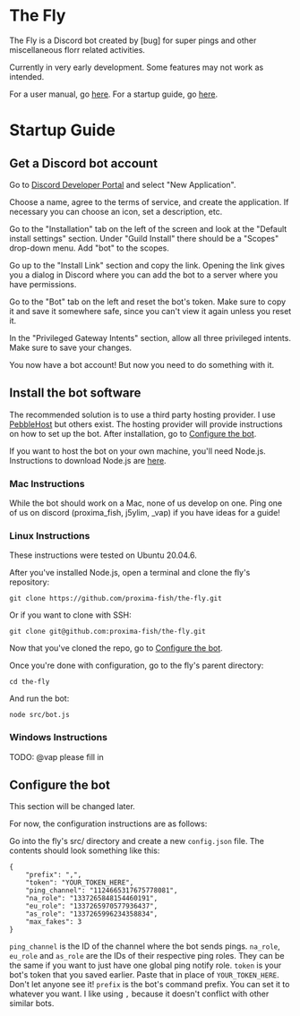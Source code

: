 # The Fly

The Fly is a Discord bot created by [bug] for super pings and other miscellaneous florr related activities.

Currently in very early development. Some features may not work as intended.

For a user manual, go [here](#user-manual).
For a startup guide, go [here](#startup-guide).

# Startup Guide

## Get a Discord bot account

Go to [Discord Developer Portal](https://discord.com/developers/applications) and select "New Application".

Choose a name, agree to the terms of service, and create the application. If necessary you can choose an icon, set a description, etc.

Go to the "Installation" tab on the left of the screen and look at the "Default install settings" section. Under "Guild Install" there should be a "Scopes" drop-down menu. Add "bot" to the scopes.

Go up to the "Install Link" section and copy the link. Opening the link gives you a dialog in Discord where you can add the bot to a server where you have permissions.

Go to the "Bot" tab on the left and reset the bot's token. Make sure to copy it and save it somewhere safe, since you can't view it again unless you reset it.

In the "Privileged Gateway Intents" section, allow all three privileged intents. Make sure to save your changes.

You now have a bot account! But now you need to do something with it.

## Install the bot software

The recommended solution is to use a third party hosting provider. I use [PebbleHost](https://pebblehost.com/bot-hosting) but others exist. The hosting provider will provide instructions on how to set up the bot. After installation, go to [Configure the bot](#configure-the-bot).

If you want to host the bot on your own machine, you'll need Node.js. Instructions to download Node.js are [here](https://nodejs.org/en/download).

### Mac Instructions

While the bot should work on a Mac, none of us develop on one. Ping one of us on discord (proxima_fish, j5ylim, _vap) if you have ideas for a guide!

### Linux Instructions

These instructions were tested on Ubuntu 20.04.6.

After you've installed Node.js, open a terminal and clone the fly's repository:

`git clone https://github.com/proxima-fish/the-fly.git`

Or if you want to clone with SSH:

`git clone git@github.com:proxima-fish/the-fly.git`

Now that you've cloned the repo, go to [Configure the bot](#configure-the-bot).

Once you're done with configuration, go to the fly's parent directory:

`cd the-fly`

And run the bot:

`node src/bot.js`

### Windows Instructions

TODO: @vap please fill in

## Configure the bot

This section will be changed later.

For now, the configuration instructions are as follows:

Go into the fly's src/ directory and create a new `config.json` file. The contents should look something like this:
```
{
    "prefix": ",",
    "token": "YOUR_TOKEN_HERE",
    "ping_channel": "1124665317675778081",
    "na_role": "1337265848154460191",
    "eu_role": "1337265970577936437",
    "as_role": "1337265996234358834",
    "max_fakes": 3
}
```

`ping_channel` is the ID of the channel where the bot sends pings.
`na_role`, `eu_role` and `as_role` are the IDs of their respective ping roles. They can be the same if you want to just have one global ping notify role.
`token` is your bot's token that you saved earlier. Paste that in place of `YOUR_TOKEN_HERE`. Don't let anyone see it!
`prefix` is the bot's command prefix. You can set it to whatever you want. I like using `,` because it doesn't conflict with other similar bots.
